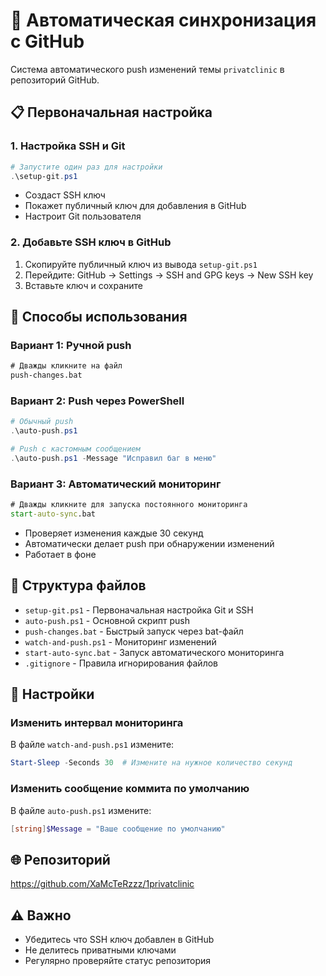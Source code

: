 # 🚀 Автоматическая синхронизация с GitHub

Система автоматического push изменений темы `privatclinic` в репозиторий GitHub.

## 📋 Первоначальная настройка

### 1. Настройка SSH и Git
```powershell
# Запустите один раз для настройки
.\setup-git.ps1
```
- Создаст SSH ключ
- Покажет публичный ключ для добавления в GitHub
- Настроит Git пользователя

### 2. Добавьте SSH ключ в GitHub
1. Скопируйте публичный ключ из вывода `setup-git.ps1`
2. Перейдите: GitHub → Settings → SSH and GPG keys → New SSH key
3. Вставьте ключ и сохраните

## 🎯 Способы использования

### Вариант 1: Ручной push
```bat
# Дважды кликните на файл
push-changes.bat
```

### Вариант 2: Push через PowerShell
```powershell
# Обычный push
.\auto-push.ps1

# Push с кастомным сообщением
.\auto-push.ps1 -Message "Исправил баг в меню"
```

### Вариант 3: Автоматический мониторинг
```bat
# Дважды кликните для запуска постоянного мониторинга
start-auto-sync.bat
```
- Проверяет изменения каждые 30 секунд
- Автоматически делает push при обнаружении изменений
- Работает в фоне

## 📁 Структура файлов

- `setup-git.ps1` - Первоначальная настройка Git и SSH
- `auto-push.ps1` - Основной скрипт push
- `push-changes.bat` - Быстрый запуск через bat-файл  
- `watch-and-push.ps1` - Мониторинг изменений
- `start-auto-sync.bat` - Запуск автоматического мониторинга
- `.gitignore` - Правила игнорирования файлов

## 🔧 Настройки

### Изменить интервал мониторинга
В файле `watch-and-push.ps1` измените:
```powershell
Start-Sleep -Seconds 30  # Измените на нужное количество секунд
```

### Изменить сообщение коммита по умолчанию
В файле `auto-push.ps1` измените:
```powershell
[string]$Message = "Ваше сообщение по умолчанию"
```

## 🌐 Репозиторий
https://github.com/XaMcTeRzzz/1privatclinic

## ⚠️ Важно
- Убедитесь что SSH ключ добавлен в GitHub
- Не делитесь приватными ключами
- Регулярно проверяйте статус репозитория

